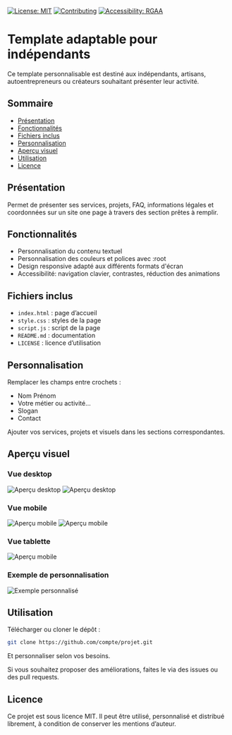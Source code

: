 [![License: MIT](https://img.shields.io/badge/License-MIT-yellow.svg)](https://opensource.org/licenses/MIT)
[![Contributing](https://img.shields.io/badge/Contributions-Welcome-brightgreen.svg)](CONTRIBUTING.md)
[![Accessibility: RGAA](https://img.shields.io/badge/Accessibilit%C3%A9-RGAA-blue)](https://accessibilite.numerique.gouv.fr/)

# Template adaptable pour indépendants

Ce template personnalisable est destiné aux indépendants, artisans, autoentrepreneurs ou créateurs souhaitant présenter leur activité.

## Sommaire

- [Présentation](#présentation)
- [Fonctionnalités](#fonctionnalités)
- [Fichiers inclus](#fichiers-inclus)
- [Personnalisation](#personnalisation)
- [Aperçu visuel](#aperçu-visuel)
- [Utilisation](#utilisation)
- [Licence](#licence)

## Présentation

Permet de présenter ses services, projets, FAQ, informations légales et coordonnées sur un site one page à travers des section prêtes à remplir.

## Fonctionnalités

- Personnalisation du contenu textuel
- Personnalisation des couleurs et polices avec :root
- Design responsive adapté aux différents formats d'écran
- Accessibilité: navigation clavier, contrastes, réduction des animations

## Fichiers inclus

- `index.html` : page d’accueil
- `style.css` : styles de la page
- `script.js` : script de la page
- `README.md` : documentation
- `LICENSE` : licence d’utilisation

## Personnalisation

Remplacer les champs entre crochets :
- Nom Prénom
- Votre métier ou activité...
- Slogan
- Contact

Ajouter vos services, projets et visuels dans les sections correspondantes.

## Aperçu visuel

### Vue desktop

![Aperçu desktop](img/screenshots/preview-desktop.png)
![Aperçu desktop](img/screenshots/preview-desktop-footer.png)

### Vue mobile

![Aperçu mobile](img/screenshots/preview-mobile.png)
![Aperçu mobile](img/screenshots/preview-mobile-hover-services.png)

### Vue tablette

![Aperçu mobile](img/screenshots/preview-tablet.png)

### Exemple de personnalisation

![Exemple personnalisé](img/screenshots/preview-custom.png)

## Utilisation

Télécharger ou cloner le dépôt :

   ```bash
   git clone https://github.com/compte/projet.git
   ```
Et personnaliser selon vos besoins.

Si vous souhaitez proposer des améliorations, faites le via des issues ou des pull requests.

## Licence

Ce projet est sous licence MIT. Il peut être utilisé, personnalisé et distribué librement, à condition de conserver les mentions d’auteur.
